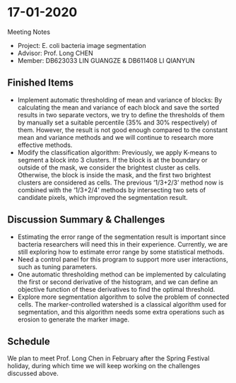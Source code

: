 # 17-01-2020 
Meeting Notes
* Project: E. coli bacteria image segmentation
* Advisor: Prof. Long CHEN
* Member: DB623033 LIN GUANGZE & DB611408 LI QIANYUN

## Finished Items
* Implement automatic thresholding of mean and variance of blocks: By calculating the mean and variance of each block and save the sorted results in two separate vectors, we try to define the thresholds of them by manually set a suitable percentile (35% and 30% respectively) of them. However, the result is not good enough compared to the constant mean and variance methods and we will continue to research more effective methods.
* Modify the classification algorithm: Previously, we apply K-means to segment a block into 3 clusters. If the block is at the boundary or outside of the mask, we consider the brightest cluster as cells. Otherwise, the block is inside the mask, and the first two brightest clusters are considered as cells. The previous ‘1/3+2/3’ method now is combined with the ‘1/3+2/4’ methods by intersecting two sets of candidate pixels, which improved the segmentation result.
## Discussion Summary & Challenges
* Estimating the error range of the segmentation result is important since bacteria researchers will need this in their experience. Currently, we are still exploring how to estimate error range by some statistical methods.
* Need a control panel for this program to support more user interactions, such as tuning parameters.
* One automatic thresholding method can be implemented by calculating the first or second derivative of the histogram, and we can define an objective function of these derivatives to find the optimal threshold.
* Explore more segmentation algorithm to solve the problem of connected cells. The marker-controlled watershed is a classical algorithm used for segmentation, and this algorithm needs some extra operations such as erosion to generate the marker image.

## Schedule
We plan to meet Prof. Long Chen in February after the Spring Festival holiday, during which time we will keep working on the challenges discussed above.
